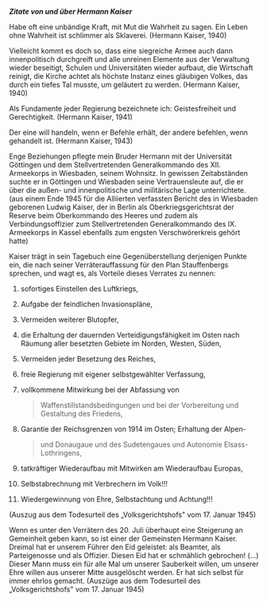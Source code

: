 ***Zitate von und über Hermann Kaiser***

Habe oft eine unbändige Kraft, mit Mut die Wahrheit zu sagen. Ein Leben
ohne Wahrheit ist schlimmer als Sklaverei. (Hermann Kaiser, 1940)

Vielleicht kommt es doch so, dass eine siegreiche Armee auch dann
innenpolitisch durchgreift und alle unreinen Elemente aus der Verwaltung
wieder beseitigt, Schulen und Universitäten wieder aufbaut, die
Wirtschaft reinigt, die Kirche achtet als höchste Instanz eines
gläubigen Volkes, das durch ein tiefes Tal musste, um geläutert zu
werden. (Hermann Kaiser, 1940)

Als Fundamente jeder Regierung bezeichnete ich: Geistesfreiheit und
Gerechtigkeit. (Hermann Kaiser, 1941)

Der eine will handeln, wenn er Befehle erhält, der andere befehlen, wenn
gehandelt ist. (Hermann Kaiser, 1943)

Enge Beziehungen pflegte mein Bruder Hermann mit der Universität
Göttingen und dem Stellvertretenden Generalkommando des XII. Armeekorps
in Wiesbaden, seinem Wohnsitz. In gewissen Zeitabständen suchte er in
Göttingen und Wiesbaden seine Vertrauensleute auf, die er über die
außen- und innenpolitische und militärische Lage unterrichtete. (aus
einem Ende 1945 für die Alliierten verfassten Bericht des in Wiesbaden
geborenen Ludwig Kaiser, der in Berlin als Oberkriegsgerichtsrat der
Reserve beim Oberkommando des Heeres und zudem als Verbindungsoffizier
zum Stellvertretenden Generalkommando des IX. Armeekorps in Kassel
ebenfalls zum engsten Verschwörerkreis gehört hatte)

Kaiser trägt in sein Tagebuch eine Gegenüberstellung derjenigen Punkte
ein, die nach seiner Verräterauffassung für den Plan Stauffenbergs
sprechen, und wagt es, als Vorteile dieses Verrates zu nennen:

1.  sofortiges Einstellen des Luftkriegs,

2.  Aufgabe der feindlichen Invasionspläne,

3.  Vermeiden weiterer Blutopfer,

4.  die Erhaltung der dauernden Verteidigungsfähigkeit im Osten nach
    Räumung aller besetzten Gebiete im Norden, Westen, Süden,

5.  Vermeiden jeder Besetzung des Reiches,

6.  freie Regierung mit eigener selbstgewählter Verfassung,

7.  vollkommene Mitwirkung bei der Abfassung von
    > Waffenstillstandsbedingungen und bei der Vorbereitung und
    > Gestaltung des Friedens,

8.  Garantie der Reichsgrenzen von 1914 im Osten; Erhaltung der Alpen-
    > und Donaugaue und des Sudetengaues und Autonomie
    > Elsass-Lothringens,

9.  tatkräftiger Wiederaufbau mit Mitwirken am Wiederaufbau Europas,

10. Selbstabrechnung mit Verbrechern im Volk!!!

11. Wiedergewinnung von Ehre, Selbstachtung und Achtung!!!

(Auszug aus dem Todesurteil des „Volksgerichtshofs" vom 17. Januar 1945)

Wenn es unter den Verrätern des 20. Juli überhaupt eine Steigerung an
Gemeinheit geben kann, so ist einer der Gemeinsten Hermann Kaiser.
Dreimal hat er unserem Führer den Eid geleistet: als Beamter, als
Parteigenosse und als Offizier. Diesen Eid hat er schmählich gebrochen!
(...) Dieser Mann muss ein für alle Mal um unserer Sauberkeit willen, um
unserer Ehre willen aus unserer Mitte ausgelöscht werden. Er hat sich
selbst für immer ehrlos gemacht. (Auszüge aus dem Todesurteil des
„Volksgerichtshofs" vom 17. Januar 1945)
